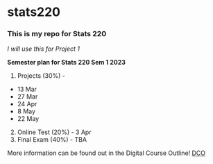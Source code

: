 # stats220

### This is my repo for Stats 220

*I will use this for Project 1*

**Semester plan for Stats 220 Sem 1 2023** 

<!--- ordered and unordered lists --->

1. Projects (30%) - 
* 13 Mar
* 27 Mar
* 24 Apr
* 8 May
* 22 May
2. Online Test (20%) - 3 Apr
3. Final Exam (40%) - TBA

More information can be found out in the Digital Course Outline! [DCO](https://courseoutline.auckland.ac.nz/dco/course/STATS/220/1233)

